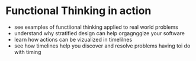 # Functional Thinking in action
- see examples of functiional thinking applied to real world problems
- understand why stratified design can help orgagnggize your software 
- learn how actions can be vizualized in timelilnes
- see how timelines help you discover and resolve problems having toi do with timing


